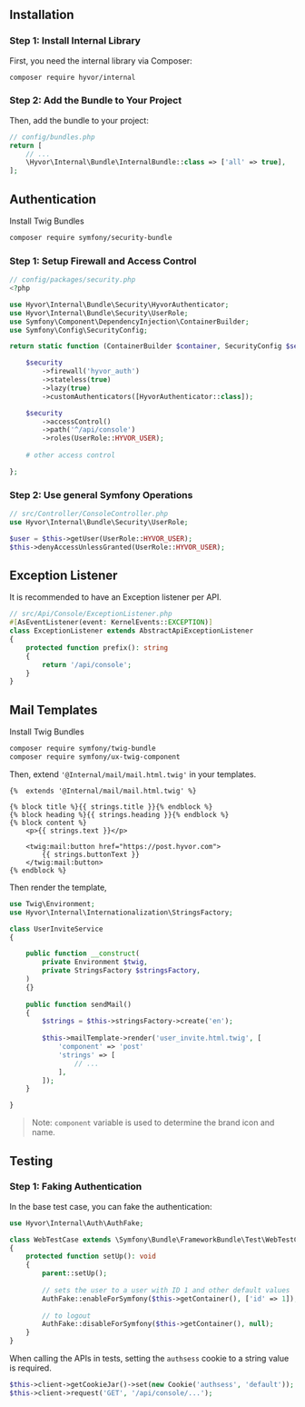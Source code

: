 ## Installation

### Step 1: Install Internal Library

First, you need the internal library via Composer:

```bash
composer require hyvor/internal
```

### Step 2: Add the Bundle to Your Project

Then, add the bundle to your project:

```php
// config/bundles.php
return [
    // ...
    \Hyvor\Internal\Bundle\InternalBundle::class => ['all' => true],
];
```

## Authentication

Install Twig Bundles

```bash
composer require symfony/security-bundle
```

### Step 1: Setup Firewall and Access Control

```php
// config/packages/security.php
<?php

use Hyvor\Internal\Bundle\Security\HyvorAuthenticator;
use Hyvor\Internal\Bundle\Security\UserRole;
use Symfony\Component\DependencyInjection\ContainerBuilder;
use Symfony\Config\SecurityConfig;

return static function (ContainerBuilder $container, SecurityConfig $security): void {

    $security
        ->firewall('hyvor_auth')
        ->stateless(true)
        ->lazy(true)
        ->customAuthenticators([HyvorAuthenticator::class]);

    $security
        ->accessControl()
        ->path('^/api/console')
        ->roles(UserRole::HYVOR_USER);
        
    # other access control

};
```

### Step 2: Use general Symfony Operations

```php
// src/Controller/ConsoleController.php
use Hyvor\Internal\Bundle\Security\UserRole;

$user = $this->getUser(UserRole::HYVOR_USER);
$this->denyAccessUnlessGranted(UserRole::HYVOR_USER);
```

## Exception Listener

It is recommended to have an Exception listener per API.

```php
// src/Api/Console/ExceptionListener.php
#[AsEventListener(event: KernelEvents::EXCEPTION)]
class ExceptionListener extends AbstractApiExceptionListener
{
    protected function prefix(): string
    {
        return '/api/console';
    }
}
```

## Mail Templates

Install Twig Bundles

```bash
composer require symfony/twig-bundle
composer require symfony/ux-twig-component
```

Then, extend `'@Internal/mail/mail.html.twig'` in your templates.

```twig
{%  extends '@Internal/mail/mail.html.twig' %}

{% block title %}{{ strings.title }}{% endblock %}
{% block heading %}{{ strings.heading }}{% endblock %}
{% block content %}
    <p>{{ strings.text }}</p>

    <twig:mail:button href="https://post.hyvor.com">
        {{ strings.buttonText }}
    </twig:mail:button>
{% endblock %}
```

Then render the template,

```php
use Twig\Environment;
use Hyvor\Internal\Internationalization\StringsFactory;

class UserInviteService
{

    public function __construct(
        private Environment $twig,
        private StringsFactory $stringsFactory,
    )
    {}
    
    public function sendMail()
    {
        $strings = $this->stringsFactory->create('en');
    
        $this->mailTemplate->render('user_invite.html.twig', [
            'component' => 'post'
            'strings' => [
                // ...
            ],
        ]);
    }

}
```

> Note: `component` variable is used to determine the brand icon and name.

## Testing

### Step 1: Faking Authentication

In the base test case, you can fake the authentication:

```php
use Hyvor\Internal\Auth\AuthFake;

class WebTestCase extends \Symfony\Bundle\FrameworkBundle\Test\WebTestCase
{
    protected function setUp(): void
    {
        parent::setUp();
        
        // sets the user to a user with ID 1 and other default values
        AuthFake::enableForSymfony($this->getContainer(), ['id' => 1]);
        
        // to logout
        AuthFake::disableForSymfony($this->getContainer(), null);
    }
}
```

When calling the APIs in tests, setting the `authsess` cookie to a string value is required.

```php
$this->client->getCookieJar()->set(new Cookie('authsess', 'default'));
$this->client->request('GET', '/api/console/...');
```